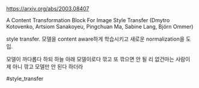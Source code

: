 https://arxiv.org/abs/2003.08407

A Content Transformation Block For Image Style Transfer (Dmytro Kotovenko, Artsiom Sanakoyeu, Pingchuan Ma, Sabine Lang, Björn Ommer)

style transfer. 모델을 content aware하게 학습시키고 새로운 normalization을 도입.

모델이 까다롭다 하되 하늘 아래 모델이로다
깎고 또 깎으면 안 될 리 없건마는
사람이 제 아니 깎고 모델만 안 된다 하더라

#style_transfer 